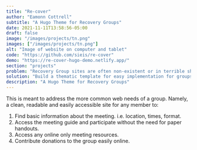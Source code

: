 ```yaml
---
title: "Re-cover"
author: "Eamonn Cottrell"
subtitle: "A Hugo Theme for Recovery Groups"
date: 2021-11-11T13:58:56-05:00
draft: false
image: "/images/projects/tn.png"
images: ["/images/projects/tn.png"]
alt: "Image of website on computer and tablet"
code: "https://github.com/sieis/re-cover"
demo: "https://re-cover-hugo-demo.netlify.app/"
section: "projects"
problem: "Recovery Group sites are often non-existent or in terrible shape relative to modern web standards"
solution: "Build a thematic template for easy implementation for groups."
description: "A Hugo Theme for Recovery Groups"
---
```


This is meant to address the more common web needs of a group. Namely, a clean, readable and easily accessible site for any member to:

1. Find basic information about the meeting. i.e. location, times, format.
1. Access the meeting guide and participate without the need for paper handouts.
1. Access any online only meeting resources.
1. Contribute donations to the group easily online.